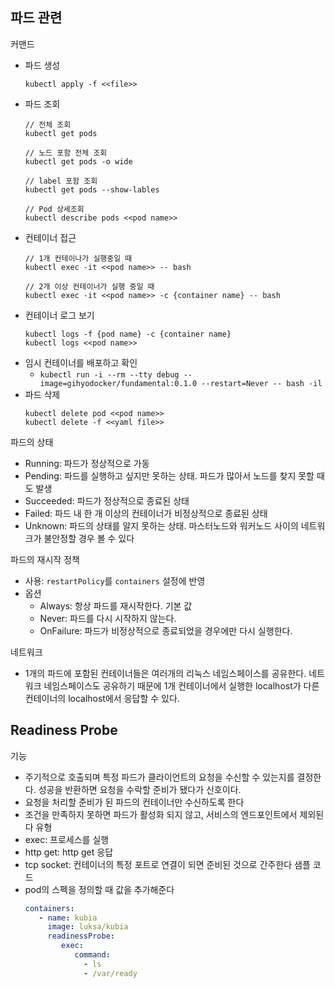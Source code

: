 ## 파드 관련
커맨드 
- 파드 생성
   ```
   kubectl apply -f <<file>>
   ```
- 파드 조회
   ```
   // 전체 조회
   kubectl get pods

   // 노드 포함 전체 조회
   kubectl get pods -o wide

   // label 포함 조회
   kubectl get pods --show-lables

   // Pod 상세조회
   kubectl describe pods <<pod name>>
   ```
- 컨테이너 접근
   ```
   // 1개 컨테이나가 실행중일 때 
   kubectl exec -it <<pod name>> -- bash

   // 2개 이상 컨테이너가 실행 중일 때
   kubectl exec -it <<pod name>> -c {container name} -- bash
   
   ```
- 컨테이너 로그 보기
  ```
  kubectl logs -f {pod name} -c {container name}
  kubectl logs <<pod name>>
  ```
- 임시 컨테이너를 배포하고 확인
   - `kubectl run -i --rm --tty debug --image=gihyodocker/fundamental:0.1.0 --restart=Never -- bash -il`
- 파드 삭제
   ```
   kubectl delete pod <<pod name>>
   kubectl delete -f <<yaml file>>
   ```

파드의 상태
- Running: 파드가 정상적으로 가동
- Pending: 파드를 실행하고 싶지만 못하는 상태. 파드가 많아서 노드를 찾지 못할 때도 발생
- Succeeded: 파드가 정상적으로 종료된 상태
- Failed: 파드 내 한 개 이상의 컨테이너가 비정상적으로 종료된 상태
- Unknown: 파드의 상태를 알지 못하는 상태. 마스터노드와 워커노드 사이의 네트워크가 불안정할 경우 볼 수 있다

파드의 재시작 정책
- 사용: `restartPolicy`를 `containers` 설정에 반영
- 옵션
   - Always: 항상 파드를 재시작한다. 기본 값
   - Never: 파드를 다시 시작하지 않는다. 
   - OnFailure: 파드가 비정상적으로 종료되었을 경우에만 다시 실행한다. 

네트워크
- 1개의 파드에 포함된 컨테이너들은 여러개의 리눅스 네임스페이스를 공유한다. 네트워크 네임스페이스도 공유하기 때문에 1개 컨테이너에서 실행한 localhost가 다른 컨테이너의 localhost에서 응답할 수 있다.

## Readiness Probe
기능
- 주기적으로 호출되며 특정 파드가 클라이언트의 요청을 수신할 수 있는지를 결정한다. 성공을 반환하면 요청을 수락할 준비가 됐다가 신호이다. 
- 요청을 처리할 준비가 된 파드의 컨테이너만 수신하도록 한다
- 조건을 만족하지 못하면 파드가 활성화 되지 않고, 서비스의 엔드포인트에서 제외된다
유형
- exec: 프로세스를 실행
- http get: http get 응답
- tcp socket: 컨테이너의 특정 포트로 연결이 되면 준비된 것으로 간주한다
샘플 코드
- pod의 스펙을 정의할 때 값을 추가해준다
   ```yaml
   containers:
      - name: kubia
        image: luksa/kubia
        readinessProbe:
           exec:
              command:
                - ls
                - /var/ready
   ```



